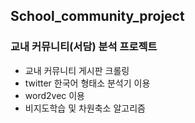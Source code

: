 ## School_community_project
### 교내 커뮤니티(서담) 분석 프로젝트

- 교내 커뮤니티 게시판 크롤링
- twitter 한국어 형태소 분석기 이용
- word2vec 이용
- 비지도학습 및 차원축소 알고리즘
